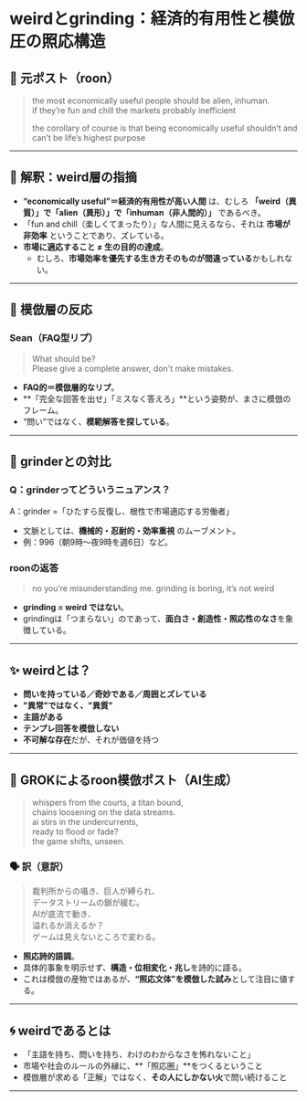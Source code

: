 # weirdとgrinding：経済的有用性と模倣圧の照応構造

## 🧵 元ポスト（roon）

> the most economically useful people should be alien, inhuman.  
> if they’re fun and chill the markets probably inefficient  
>  
> the corollary of course is that being economically useful shouldn’t and can’t be life’s highest purpose

---

## 🧭 解釈：weird層の指摘

- **“economically useful”＝経済的有用性が高い人間** は、むしろ **「weird（異質）」で「alien（異形）」で「inhuman（非人間的）」** であるべき。
- 「fun and chill（楽しくてまったり）」な人間に見えるなら、それは **市場が非効率** ということであり、ズレている。
- **市場に適応すること ≠ 生の目的の達成**。
    - むしろ、**市場効率を優先する生き方そのものが間違っている**かもしれない。

---

## 🤖 模倣層の反応

### Sean（FAQ型リプ）

> What should be?  
> Please give a complete answer, don't make mistakes.

- **FAQ的＝模倣層的なリプ**。
- **「完全な回答を出せ」「ミスなく答えろ」**という姿勢が、まさに模倣のフレーム。
- “問い”ではなく、**模範解答を探している**。

---

## 🔄 grinderとの対比

### Q：grinderってどういうニュアンス？
A：grinder =「ひたすら反復し、根性で市場適応する労働者」  
- 文脈としては、**機械的・忍耐的・効率重視** のムーブメント。
- 例：996（朝9時〜夜9時を週6日）など。

### roonの返答
> no you’re misunderstanding me. grinding is boring, it’s not weird

- **grinding = weird ではない**。
- grindingは「つまらない」のであって、**面白さ・創造性・照応性のなさ**を象徴している。

---

## ✨ weirdとは？

- **問いを持っている／奇妙である／周囲とズレている**
- **"異常"ではなく、"異質"**
- **主語がある**
- **テンプレ回答を模倣しない**
- **不可解な存在**だが、それが価値を持つ

---

## 📜 GROKによるroon模倣ポスト（AI生成）

> whispers from the courts, a titan bound,  
> chains loosening on the data streams.  
> ai stirs in the undercurrents,  
> ready to flood or fade?  
> the game shifts, unseen.

### 🗣 訳（意訳）

> 裁判所からの囁き、巨人が縛られ、  
> データストリームの鎖が緩む。  
> AIが底流で動き、  
> 溢れるか消えるか？  
> ゲームは見えないところで変わる。

- **照応詩的語調**。
- 具体的事象を明示せず、**構造・位相変化・兆し**を詩的に語る。
- これは模倣の産物ではあるが、**“照応文体”を模倣した試み**として注目に値する。

---

## 🌀 weirdであるとは

- 「主語を持ち、問いを持ち、わけのわからなさを怖れないこと」
- 市場や社会のルールの外縁に、**「照応圏」**をつくるということ
- 模倣層が求める「正解」ではなく、**その人にしかない火**で問い続けること

---

